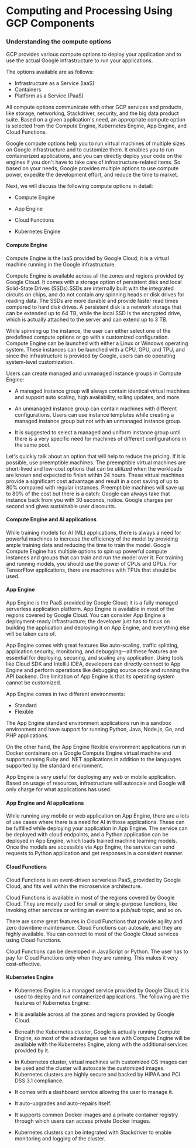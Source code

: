 
# Computing and Processing Using GCP Components


### Understanding the compute options

GCP provides various compute options to deploy your application and to use the actual Google infrastructure to run your applications.

The options available are as follows:

- Infrastructure as a Service (IaaS)
- Containers
- Platform as a Service (PaaS)


All compute options communicate with other GCP services and products, like storage, networking, Stackdriver, security, and the big data product suite. Based on a given application's need, an appropriate compute option is selected from the Compute Engine, Kubernetes Engine, App Engine, and Cloud Functions.

Google compute options help you to run virtual machines of multiple sizes on Google infrastructure and to customize them. It enables you to run containerized applications, and you can directly deploy your code on the engines if you don't have to take care of infrastructure-related items. So based on your needs, Google provides multiple options to use compute power, expedite the development effort, and reduce the time to market.


Next, we will discuss the following compute options in detail:

- Compute Engine
- App Engine

- Cloud Functions
- Kubernetes Engine


#### Compute Engine

Compute Engine is the IaaS provided by Google Cloud; it is a virtual machine running in the Google infrastructure.

Compute Engine is available across all the zones and regions provided by Google Cloud. It comes with a storage option of persistent disk and local Solid-State Drives (SSDs).SSDs are internally built with the integrated circuits on chips, and do not contain any spinning heads or disk drives for reading data. The SSDs are more durable and provide faster read times compared to hard disk drives. A persistent disk is a network storage that can be extended up to 64 TB, while the local SSD is the encrypted drive, which is actually attached to the server and can extend up to 3 TB.


While spinning up the instance, the user can either select one of the predefined compute options or go with a customized configuration. Compute Engine can be launched with either a Linux or Windows operating system. These instances can be launched with a CPU, GPU, and TPU, and since the infrastructure is provided by Google, users can do operating system-level customization.


Users can create managed and unmanaged instance groups in Compute Engine:

- A managed instance group will always contain identical virtual machines and support auto scaling, high availability, rolling updates, and more.
- An unmanaged instance group can contain machines with different configurations. Users can use instance templates while creating a managed instance group but not with an unmanaged instance group.

- It is suggested to select a managed and uniform instance group until there is a very specific need for machines of different configurations in the same pool.

Let's quickly talk about an option that will help to reduce the pricing. If it is possible, use preemptible machines. The preemptible virtual machines are short-lived and low-cost options that can be utilized when the workloads are known and expected to finish within 24 hours. These virtual machines provide a significant cost advantage and result in a cost saving of up to 80% compared with regular instances. Preemptible machines will save up to 80% of the cost but there is a catch: Google can always take that instance back from you with 30 seconds, notice. Google charges per second and gives sustainable user discounts.


#### Compute Engine and AI applications

While training models for AI (ML) applications, there is always a need for powerful machines to increase the efficiency of the model by providing ample training data and reducing the time to train the model. Google Compute Engine has multiple options to spin up powerful compute instances and groups that can train and run the model over it. For training and running models, you should use the power of CPUs and GPUs. For TensorFlow applications, there are machines with TPUs that should be used.


#### App Engine

App Engine is the PaaS provided by Google Cloud; it is a fully managed serverless application platform. App Engine is available in most of the regions covered by Google Cloud. You can consider App Engine a deployment-ready infrastructure; the developer just has to focus on building the application and deploying it on App Engine, and everything else will be taken care of.

App Engine comes with great features like auto-scaling, traffic splitting, application security, monitoring, and debugging—all these features are essential for deploying, securing, and scaling any application. Using tools like Cloud SDK and IntelliJ IDEA, developers can directly connect to App Engine and perform operations like debugging source code and running the API backend. One limitation of App Engine is that its operating system cannot be customized.

App Engine comes in two different environments:

- Standard
- Flexible

The App Engine standard environment applications run in a sandbox environment and have support for running Python, Java, Node.js, Go, and PHP applications.

On the other hand, the App Engine flexible environment applications run in Docker containers on a Google Compute Engine virtual machine and support running Ruby and .NET applications in addition to the languages supported by the standard environment.

App Engine is very useful for deploying any web or mobile application. Based on usage of resources, infrastructure will autoscale and Google will only charge for what applications has used.


#### App Engine and AI applications

While running any mobile or web application on App Engine, there are a lots of use cases where there is a need for AI in those applications. These can be fulfilled while deploying your application in App Engine. The service can be deployed with cloud endpoints, and a Python application can be deployed in App Engine, which loads trained machine learning models. Once the models are accessible via App Engine, the service can send requests to Python application and get responses in a consistent manner.



#### Cloud Functions

Cloud Functions is an event-driven serverless PaaS, provided by Google Cloud, and fits well within the microservice architecture.

Cloud Functions is available in most of the regions covered by Google Cloud. They are mostly used for small or single-purpose functions, like invoking other services or writing an event to a pub/sub topic, and so on.

There are some great features in Cloud Functions that provide agility and zero downtime maintenance. Cloud Functions can autosale, and they are highly available. You can connect to most of the Google Cloud services using Cloud Functions.

Cloud Functions can be developed in JavaScript or Python. The user has to pay for Cloud Functions only when they are running. This makes it very cost-effective.


#### Kubernetes Engine

- Kubernetes Engine is a managed service provided by Google Cloud; it is used to deploy and run containerized applications. The following are the features of Kubernetes Engine:

- It is available across all the zones and regions provided by Google Cloud.
- Beneath the Kubernetes cluster, Google is actually running Compute Engine, so most of the advantages we have with Compute Engine will be available with the
Kubernetes Engine, along with the additional services provided by it.

- In Kubernetes cluster, virtual machines with customized OS images can be used and the cluster will autoscale the customized images. Kubernetes clusters are highly secure and backed by HIPAA and PCI DSS 3.1 compliance.

- It comes with a dashboard service allowing the user to manage it.
- It auto-upgrades and auto-repairs itself.

- It supports common Docker images and a private container registry through which users can access private Docker images.
- Kubernetes clusters can be integrated with Stackdriver to enable monitoring and logging of the cluster.


